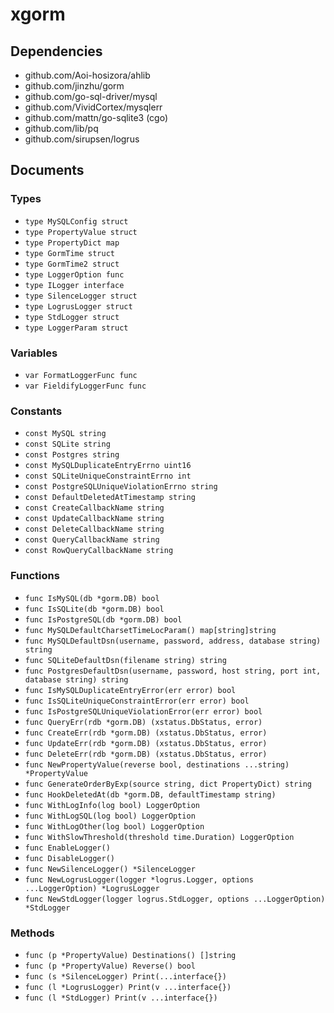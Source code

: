 # xgorm

## Dependencies

+ github.com/Aoi-hosizora/ahlib
+ github.com/jinzhu/gorm
+ github.com/go-sql-driver/mysql
+ github.com/VividCortex/mysqlerr
+ github.com/mattn/go-sqlite3 (cgo)
+ github.com/lib/pq
+ github.com/sirupsen/logrus

## Documents

### Types

+ `type MySQLConfig struct`
+ `type PropertyValue struct`
+ `type PropertyDict map`
+ `type GormTime struct`
+ `type GormTime2 struct`
+ `type LoggerOption func`
+ `type ILogger interface`
+ `type SilenceLogger struct`
+ `type LogrusLogger struct`
+ `type StdLogger struct`
+ `type LoggerParam struct`

### Variables

+ `var FormatLoggerFunc func`
+ `var FieldifyLoggerFunc func`

### Constants

+ `const MySQL string`
+ `const SQLite string`
+ `const Postgres string`
+ `const MySQLDuplicateEntryErrno uint16`
+ `const SQLiteUniqueConstraintErrno int`
+ `const PostgreSQLUniqueViolationErrno string`
+ `const DefaultDeletedAtTimestamp string`
+ `const CreateCallbackName string`
+ `const UpdateCallbackName string`
+ `const DeleteCallbackName string`
+ `const QueryCallbackName string`
+ `const RowQueryCallbackName string`

### Functions

+ `func IsMySQL(db *gorm.DB) bool`
+ `func IsSQLite(db *gorm.DB) bool`
+ `func IsPostgreSQL(db *gorm.DB) bool`
+ `func MySQLDefaultCharsetTimeLocParam() map[string]string`
+ `func MySQLDefaultDsn(username, password, address, database string) string`
+ `func SQLiteDefaultDsn(filename string) string`
+ `func PostgresDefaultDsn(username, password, host string, port int, database string) string`
+ `func IsMySQLDuplicateEntryError(err error) bool`
+ `func IsSQLiteUniqueConstraintError(err error) bool`
+ `func IsPostgreSQLUniqueViolationError(err error) bool`
+ `func QueryErr(rdb *gorm.DB) (xstatus.DbStatus, error)`
+ `func CreateErr(rdb *gorm.DB) (xstatus.DbStatus, error)`
+ `func UpdateErr(rdb *gorm.DB) (xstatus.DbStatus, error)`
+ `func DeleteErr(rdb *gorm.DB) (xstatus.DbStatus, error)`
+ `func NewPropertyValue(reverse bool, destinations ...string) *PropertyValue`
+ `func GenerateOrderByExp(source string, dict PropertyDict) string`
+ `func HookDeletedAt(db *gorm.DB, defaultTimestamp string)`
+ `func WithLogInfo(log bool) LoggerOption`
+ `func WithLogSQL(log bool) LoggerOption`
+ `func WithLogOther(log bool) LoggerOption`
+ `func WithSlowThreshold(threshold time.Duration) LoggerOption`
+ `func EnableLogger()`
+ `func DisableLogger()`
+ `func NewSilenceLogger() *SilenceLogger`
+ `func NewLogrusLogger(logger *logrus.Logger, options ...LoggerOption) *LogrusLogger`
+ `func NewStdLogger(logger logrus.StdLogger, options ...LoggerOption) *StdLogger`

### Methods

+ `func (p *PropertyValue) Destinations() []string`
+ `func (p *PropertyValue) Reverse() bool`
+ `func (s *SilenceLogger) Print(...interface{})`
+ `func (l *LogrusLogger) Print(v ...interface{})`
+ `func (l *StdLogger) Print(v ...interface{})`
